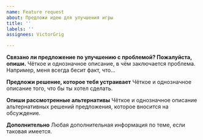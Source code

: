 ```yaml
---
name: Feature request
about: Предложи идею для улучшения игры
title: ''
labels: ''
assignees: VictorGrig

---
```


**Связано ли предложение по улучшению с проблемой? Пожалуйста, опиши.**
Чёткое и однозначное описание, в чём заключается проблема. Например, меня всегда бесит факт, что...

**Предложи решение, которое тебя устраивает**
Чёткое и однозначное описание того, что бы ты хотел сделать.

**Опиши рассмотренные альтернативы**
Чёткое и однозначное описание альтернативных решений предложения, которое вносится на обсуждение.

**Дополнительно**
Любая дополнительная информация по теме, если таковая имеется.
